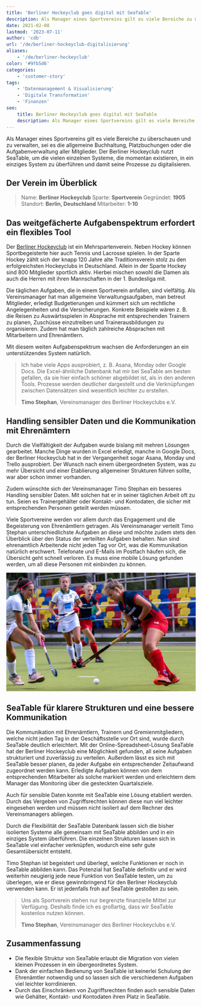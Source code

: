 ```yaml
---
title: 'Berliner Hockeyclub goes digital mit SeaTable'
description: Als Manager eines Sportvereins gilt es viele Bereiche zu überschauen und zu verwalten, sei es die allgemeine Buchhaltung, Platzbuchungen oder die Aufgabenverwaltung aller Mitglieder. Der Berliner Hockeyclub nutzt SeaTable, um die vielen einzelnen Systeme, die momentan existieren, in ein einziges System zu überführen und damit seine Prozesse zu digitalisieren.
date: 2021-02-08
lastmod: '2023-07-11'
author: 'cdb'
url: '/de/berliner-hockeyclub-digitalisierung'
aliases:
    - '/de/berliner-hockeyclub'
color: '#9fb5d6'
categories:
    - 'customer-story'
tags:
    - 'Datenmanagement & Visualisierung'
    - 'Digitale Transformation'
    - 'Finanzen'
seo:
    title: Berliner Hockeyclub goes digital mit SeaTable
    description: Als Manager eines Sportvereins gilt es viele Bereiche zu überschauen und zu verwalten, sei es die allgemeine Buchhaltung, Platzbuchungen oder die Aufgabenverwaltung aller Mitglieder. Der Berliner Hockeyclub nutzt SeaTable, um die vielen einzelnen Systeme, die momentan existieren, in ein einziges System zu überführen und damit seine Prozesse zu digitalisieren.
---
```


Als Manager eines Sportvereins gilt es viele Bereiche zu überschauen und zu verwalten, sei es die allgemeine Buchhaltung, Platzbuchungen oder die Aufgabenverwaltung aller Mitglieder. Der Berliner Hockeyclub nutzt SeaTable, um die vielen einzelnen Systeme, die momentan existieren, in ein einziges System zu überführen und damit seine Prozesse zu digitalisieren.

## Der Verein im Überblick

> Name: **Berliner Hockeyclub**
> Sparte: **Sportverein**
> Gegründet: **1905**
> Standort: **Berlin, Deutschland**
> Mitarbeiter: **1-10**

## Das weitgefächerte Aufgabenspektrum erfordert ein flexibles Tool

Der [Berliner Hockeyclub](https://www.berlinerhc.de/) ist ein Mehrspartenverein. Neben Hockey können Sportbegeisterte hier auch Tennis und Lacrosse spielen. In der Sparte Hockey zählt sich der knapp 120 Jahre alte Traditionsverein stolz zu den erfolgreichsten Hockeyclubs in Deutschland. Allein in der Sparte Hockey sind 800 Mitglieder sportlich aktiv. Hierbei mischen sowohl die Damen als auch die Herren mit ihren Mannschaften in der 1. Bundesliga mit.

Die täglichen Aufgaben, die in einem Sportverein anfallen, sind vielfältig. Als Vereinsmanager hat man allgemeine Verwaltungsaufgaben, man betreut Mitglieder, erledigt Budgetierungen und kümmert sich um rechtliche Angelegenheiten und die Versicherungen. Konkrete Beispiele wären z. B. die Reisen zu Auswärtsspielen in Absprache mit entsprechenden Trainern zu planen, Zuschüsse einzutreiben und Trainerausbildungen zu organisieren. Zudem hat man täglich zahlreiche Absprachen mit Mitarbeitern und Ehrenämtlern.

Mit diesem weiten Aufgabenspektrum wachsen die Anforderungen an ein unterstützendes System natürlich.

> Ich habe viele Apps ausprobiert, z. B. Asana, Monday oder Google Docs. Die Excel-ähnliche Datenbank hat mir bei SeaTable am besten gefallen, da sie hier einfach schöner abgebildet ist, als in den anderen Tools. Prozesse werden deutlicher dargestellt und die Verknüpfungen zwischen Datensätzen sind wesentlich leichter zu erstellen.
>
> **Timo Stephan**, Vereinsmanager des Berliner Hockeyclubs e.V.

## Handling sensibler Daten und die Kommunikation mit Ehrenämtern

Durch die Vielfältigkeit der Aufgaben wurde bislang mit mehren Lösungen gearbeitet. Manche Dinge wurden in Excel erledigt, manche in Google Docs, der Berliner Hockeyclub hat in der Vergangenheit sogar Asana, Monday und Trello ausprobiert. Der Wunsch nach einem übergeordneten System, was zu mehr Übersicht und einer Etablierung allgemeiner Strukturen führen sollte, war aber schon immer vorhanden.

Zudem wünschte sich der Vereinsmanager Timo Stephan ein besseres Handling sensibler Daten. Mit solchen hat er in seiner täglichen Arbeit oft zu tun. Seien es Trainergehälter oder Kontakt- und Kontodaten, die sicher mit entsprechenden Personen geteilt werden müssen.

Viele Sportvereine werden vor allem durch das Engagement und die Begeisterung von Ehrenämtlern getragen. Als Vereinsmanager verteilt Timo Stephan unterschiedlichste Aufgaben an diese und möchte zudem stets den Überblick über den Status der verteilten Aufgaben behalten. Nun sind ehrenamtlich Arbeitende nicht jeden Tag vor Ort, was die Kommunikation natürlich erschwert. Telefonate und E-Mails im Postfach häufen sich, die Übersicht geht schnell verloren. Es muss eine mobile Lösung gefunden werden, um all diese Personen mit einbinden zu können.

![Digitalisierung eines Sportvereins mit SeaTable](berliner-hockeyclub-goes-digital.jpg)

## SeaTable für klarere Strukturen und eine bessere Kommunikation

Die Kommunikation mit Ehrenämtlern, Trainern und Gremienmitgliedern, welche nicht jeden Tag in der Geschäftsstelle vor Ort sind, wurde durch SeaTable deutlich erleichtert. Mit der Online-Spreadsheet-Lösung SeaTable hat der Berliner Hockeyclub eine Möglichkeit gefunden, all seine Aufgaben strukturiert und zuverlässig zu verteilen. Außerdem lässt es sich mit SeaTable besser planen, da jeder Aufgabe ein entsprechender Zeitaufwand zugeordnet werden kann. Erledigte Aufgaben können von dem entsprechenden Mitarbeiter als solche markiert werden und erleichtern dem Manager das Monitoring über die gesteckten Quartalsziele.

Auch für sensible Daten konnte mit SeaTable eine Lösung etabliert werden. Durch das Vergeben von Zugriffsrechten können diese nun viel leichter eingesehen werden und müssen nicht isoliert auf dem Rechner des Vereinsmanagers abliegen.

Durch die Flexibilität der SeaTable Datenbank lassen sich die bisher isolierten Systeme alle gemeinsam mit SeaTable abbilden und in ein einziges System überführen. Die einzelnen Strukturen lassen sich in SeaTable viel einfacher verknüpfen, wodurch eine sehr gute Gesamtübersicht entsteht.

Timo Stephan ist begeistert und überlegt, welche Funktionen er noch in SeaTable abbilden kann. Das Potenzial hat SeaTable definitiv und er wird weiterhin neugierig jede neue Funktion von SeaTable testen, um zu überlegen, wie er diese gewinnbringend für den Berliner Hockeyclub verwenden kann. Er ist jedenfalls froh auf SeaTable gestoßen zu sein.

> Uns als Sportverein stehen nur begrenzte finanzielle Mittel zur Verfügung. Deshalb finde ich es großartig, dass wir SeaTable kostenlos nutzen können.
>
> **Timo Stephan**, Vereinsmanager des Berliner Hockeyclubs e.V.

## Zusammenfassung

- Die flexible Struktur von SeaTable erlaubt die Migration von vielen kleinen Prozessen in ein übergeordnetes System.
- Dank der einfachen Bedienung von SeaTable ist keinerlei Schulung der Ehrenämtler notwendig und so lassen sich die verschiedenen Aufgaben viel leichter korrdinieren.
- Durch das Einschränken von Zugriffsrechten finden auch sensible Daten wie Gehälter, Kontakt- und Kontodaten ihren Platz in SeaTable.
